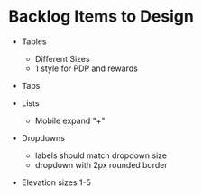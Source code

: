 # Backlog Items to Design

- Tables
  - Different Sizes
  - 1 style for PDP and rewards

- Tabs

- Lists
  - Mobile expand "+"

- Dropdowns
  - labels should match dropdown size
  - dropdown with 2px rounded border

- Elevation sizes 1-5
